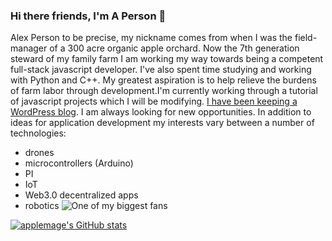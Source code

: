 ### Hi there friends, I'm A Person 👋

Alex Person to be precise, my nickname comes from when I was the field-manager of a 300 acre organic apple orchard. Now the 7th generation steward of my family farm I am working my way towards being a competent full-stack javascript developer. I've also spent time studying and working with Python and C++. My greatest aspiration is to help relieve the burdens of farm labor through development.I'm currently working through a tutorial of javascript projects which I will be modifying. [I have been keeping a WordPress blog]( https://aaperson.com/). I am always looking for new opportunities. In addition to ideas for application development my interests vary between a number of technologies:

- drones
- microcontrollers (Arduino)
- PI
- IoT
- Web3.0 decentralized apps
- robotics
![One of my biggest fans](https://images.freeimages.com/images/large-previews/7fc/duck-1484819.jpg)


[![applemage's GitHub stats](https://github-readme-stats.vercel.app/api?username=applemage&show_icons=true&theme=dracula)](https://github.com/anuraghazra/github-readme-stats)

<!--
**applemage/applemage** is a ✨ _special_ ✨ repository because its `README.md` (this file) appears on your GitHub profile.

Here are some ideas to get you started:

- 🔭 I’m currently working on ...
- 🌱 I’m currently learning ...
- 👯 I’m looking to collaborate on ...
- 🤔 I’m looking for help with ...
- 💬 Ask me about ...
- 📫 How to reach me: ...
- 😄 Pronouns: ...
- ⚡ Fun fact: ...
-->

